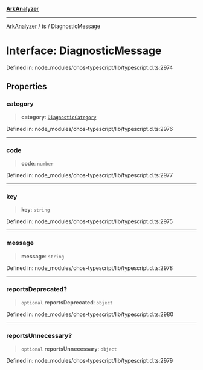 [**ArkAnalyzer**](../../../../README.md)

***

[ArkAnalyzer](../../../../globals.md) / [ts](../README.md) / DiagnosticMessage

# Interface: DiagnosticMessage

Defined in: node\_modules/ohos-typescript/lib/typescript.d.ts:2974

## Properties

### category

> **category**: [`DiagnosticCategory`](../enumerations/DiagnosticCategory.md)

Defined in: node\_modules/ohos-typescript/lib/typescript.d.ts:2976

***

### code

> **code**: `number`

Defined in: node\_modules/ohos-typescript/lib/typescript.d.ts:2977

***

### key

> **key**: `string`

Defined in: node\_modules/ohos-typescript/lib/typescript.d.ts:2975

***

### message

> **message**: `string`

Defined in: node\_modules/ohos-typescript/lib/typescript.d.ts:2978

***

### reportsDeprecated?

> `optional` **reportsDeprecated**: `object`

Defined in: node\_modules/ohos-typescript/lib/typescript.d.ts:2980

***

### reportsUnnecessary?

> `optional` **reportsUnnecessary**: `object`

Defined in: node\_modules/ohos-typescript/lib/typescript.d.ts:2979
